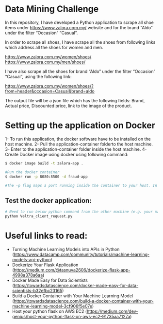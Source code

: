 # Data Mining Challenge
In this repository, I have developed a Python application to scrape all shoe items under https://www.zalora.com.my/ 
website and for the brand “Aldo” under the filter “Occasion” “Casual”.


In order to scrape all shoes, I have scrape all the shoes from following links which address all the shoes for women and men.

https://www.zalora.com.my/women/shoes/
https://www.zalora.com.my/men/shoes/

I have also scrape all the shoes for brand “Aldo” under the filter “Occasion” “Casual”, using the following link:

https://www.zalora.com.my/women/shoes/?from=header&occasion=Casual&brand=aldo

The output file will be a json file which has the following fields:
Brand, Actual price, Discounted price, link to the image of the product.


# Setting up the application on Docker
1- To run this application, the docker software have to be installed on the host machine.
2- Pull the  application-container folderto the host machine.
3- Enter to the application-container folder inside the host machine.
4- Create Docker image using docker using following command:
 ```bash
$ docker image build -t zalora-app .

#Run the docker container
$ docker run -p 8080:8500 -d fraud-app

#The -p flag maps a port running inside the container to your host. In this case, we're mapping the Python app running on port 8500 inside the container to port 8080 on your host.(here, host is EC2 vps, and port 8080 has been opened based on step2)
```
## Test the docker application:
```python
# Need to run below python command from the other machine (e.g. your mac or windows which has python already installed)
python Veltra_client_request.py
```
# Useful links to read:
* Turning Machine Learning Models into APIs in Python 
(https://www.datacamp.com/community/tutorials/machine-learning-models-api-python)
* Dockerize Your Flask Application
(https://medium.com/@tasnuva2606/dockerize-flask-app-4998a378a6aa)
* Docker Made Easy for Data Scientists
(https://towardsdatascience.com/docker-made-easy-for-data-scientists-b32efbc23165)
* Build a Docker Container with Your Machine Learning Model
(https://towardsdatascience.com/build-a-docker-container-with-your-machine-learning-model-3cf906f5e07e)
* Host your python flask on AWS EC2
(https://medium.com/dev-genius/host-your-python-flask-on-aws-ec2-91735aa7127a)
